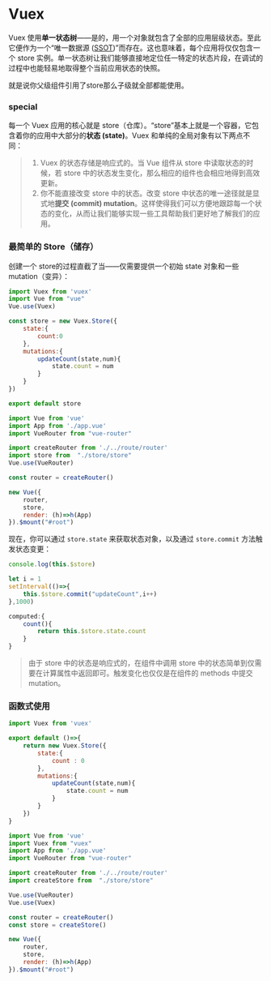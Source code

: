 # Vuex

Vuex 使用**单一状态树**——是的，用一个对象就包含了全部的应用层级状态。至此它便作为一个“唯一数据源 ([SSOT](https://en.wikipedia.org/wiki/Single_source_of_truth))”而存在。这也意味着，每个应用将仅仅包含一个 store 实例。单一状态树让我们能够直接地定位任一特定的状态片段，在调试的过程中也能轻易地取得整个当前应用状态的快照。

就是说你父级组件引用了store那么子级就全部都能使用。

### special

每一个 Vuex 应用的核心就是 store（仓库）。“store”基本上就是一个容器，它包含着你的应用中大部分的**状态 (state)**。Vuex 和单纯的全局对象有以下两点不同：

> 1. Vuex 的状态存储是响应式的。当 Vue 组件从 store 中读取状态的时候，若 store 中的状态发生变化，那么相应的组件也会相应地得到高效更新。
> 2. 你不能直接改变 store 中的状态。改变 store 中状态的唯一途径就是显式地**提交 (commit) mutation**。这样使得我们可以方便地跟踪每一个状态的变化，从而让我们能够实现一些工具帮助我们更好地了解我们的应用。

### 最简单的 Store（储存）

创建一个 store的过程直截了当——仅需要提供一个初始 state 对象和一些 mutation（变异）：

```js
import Vuex from 'vuex'
import Vue from "vue"
Vue.use(Vuex)

const store = new Vuex.Store({
    state:{
        count:0
    },
    mutations:{
        updateCount(state,num){
            state.count = num
        }
    }
})

export default store
```

```js
import Vue from 'vue'
import App from './app.vue'
import VueRouter from "vue-router"

import createRouter from './../route/router'
import store from  "./store/store"
Vue.use(VueRouter)

const router = createRouter()

new Vue({
    router,
    store,
    render: (h)=>h(App)
}).$mount("#root")
```

现在，你可以通过 `store.state` 来获取状态对象，以及通过 `store.commit` 方法触发状态变更：

```js
console.log(this.$store)

let i = 1
setInterval(()=>{
    this.$store.commit("updateCount",i++)
},1000)

computed:{
    count(){
        return this.$store.state.count
    }
}
```

> 由于 store 中的状态是响应式的，在组件中调用 store 中的状态简单到仅需要在计算属性中返回即可。触发变化也仅仅是在组件的 methods 中提交 mutation。

### 函数式使用

```js
import Vuex from 'vuex'

export default ()=>{
    return new Vuex.Store({
        state:{
            count : 0
        },
        mutations:{
            updateCount(state,num){
                state.count = num
            }
        }
    })
}
```

```js
import Vue from 'vue'
import Vuex from "vuex"
import App from './app.vue'
import VueRouter from "vue-router"

import createRouter from './../route/router'
import createStore from  "./store/store"

Vue.use(VueRouter)
Vue.use(Vuex)

const router = createRouter()
const store = createStore()

new Vue({
    router,
    store,
    render: (h)=>h(App)
}).$mount("#root")
```

